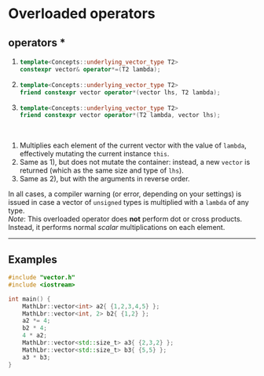 # Overloaded operators
## operators *

1) ```cpp
   template<Concepts::underlying_vector_type T2>
   constexpr vector& operator*=(T2 lambda);
   ```
2) ```cpp
   template<Concepts::underlying_vector_type T2>
   friend constexpr vector operator*(vector lhs, T2 lambda);
   ```
3) ```cpp
   template<Concepts::underlying_vector_type T2>
   friend constexpr vector operator*(T2 lambda, vector lhs);
   ```
<br>

1) Multiplies each element of the current vector with the value of `lambda`, effectively mutating the current instance `this`. 
2) Same as 1), but does not mutate the container: instead, a new `vector` is returned (which as the same size and type of `lhs`).
3) Same as 2), but with the arguments in reverse order.

In all cases, a compiler warning (or error, depending on your settings) is issued in case a vector of `unsigned` types is multiplied with a `lambda` of any type.
<br>*Note*: This overloaded operator does **not** perform dot or cross products. Instead, it performs normal *scalar* multiplications on each element.
<hr>

## Examples
```cpp
#include "vector.h"
#include <iostream>

int main() {
	MathLbr::vector<int> a2{ {1,2,3,4,5} };
	MathLbr::vector<int, 2> b2{ {1,2} };
	a2 *= 4;
	b2 * 4;
	4 * a2;
	MathLbr::vector<std::size_t> a3{ {2,3,2} };
	MathLbr::vector<std::size_t> b3{ {5,5} };
	a3 * b3;
}
```
  
